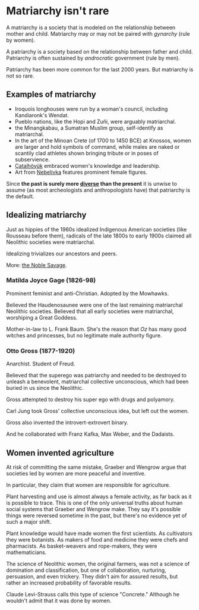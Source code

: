 # Matriarchy isn't rare

A matriarchy is a society that is modeled on the relationship between mother and child.
Matriarchy may or may not be paired with *gynarchy* (rule by women).

A patriarchy is a society based on the relationship between father and child.
Patriarchy is often sustained by *androcratic* government (rule by men).

Patriarchy has been more common for the last 2000 years.
But matriarchy is not so rare.

## Examples of matriarchy

- Iroquois longhouses were run by a woman's council, including Kandiaronk's Wendat.
- Pueblo nations, like the Hopi and Zuñi, were arguably matriarchal.
- the Minangkabau, a Sumatran Muslim group, self-identify as matriarchal.
- In the art of the Minoan Crete (of 1700 to 1450 BCE) at Knossos, women are larger and hold symbols of command, while males are naked or scantily clad athletes shown bringing tribute or in poses of subservience.
- [Çatalhöyük](fertile-crescents.md#lower) embraced women's knowledge and leadership.
- Art from [Nebelivka](cucuteni-tripolye.md) features prominent female figures.

Since **the past is surely more [diverse](diverse.md) than the present** it is unwise to assume (as most archeologists and anthropologists have) that patriarchy is the default.

## Idealizing matriarchy

Just as hippies of the 1960s idealized Indigenous American societies (like Rousseau before them), radicals of the late 1800s to early 1900s claimed all Neolithic societies were matriarchal.

Idealizing trivializes our ancestors and peers.

More: [the Noble Savage](diverse.md#noble-savage).

### Matilda Joyce Gage (1826-98)

Prominent feminist and anti-Christian.
Adopted by the Mowhawks.

Believed the Haudenosaunee were one of the last remaining matriarchal Neolithic societies.
Believed that all early societies were matriarchal, worshiping a Great Goddess.

Mother-in-law to L. Frank Baum.
She's the reason that *Oz* has many good witches and princesses, but no legitimate male authority figure.

### Otto Gross (1877-1920)

Anarchist.
Student of Freud.

Believed that the superego was patriarchy and needed to be destroyed to unleash a benevolent, matriarchal collective unconscious, which had been buried in us since the Neolithic.

Gross attempted to destroy his super ego with drugs and polyamory.

Carl Jung took Gross' collective unconscious idea, but left out the women.

Gross also invented the introvert-extrovert binary.

And he collaborated with Franz Kafka, Max Weber, and the Dadaists.

## Women invented agriculture

At risk of committing the same mistake, Graeber and Wengrow argue that societies led by women are more peaceful and inventive.

In particular, they claim that women are responsible for agriculture.

Plant harvesting and use is almost always a female activity, as far back as it is possible to trace.
This is one of the only universal truths about human social systems that Graeber and Wengrow make.
They say it's possible things were reversed sometime in the past, but there's no evidence yet of such a major shift.

Plant knowledge would have made women the first scientists.
As cultivators they were botanists.
As makers of food and medicine they were chefs and pharmacists.
As basket-weavers and rope-makers, they were mathematicians.

The science of Neolithic women, the original farmers, was not a science of domination and classification, but one of collaboration, nurturing, persuasion, and even trickery.
They didn't aim for assured results, but rather an increased probability of favorable results.

Claude Levi-Strauss calls this type of science "Concrete."
Although he wouldn't admit that it was done by women.
